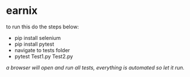 # earnix

to run this do the steps below:
* pip install selenium
* pip install pytest
* navigate to tests folder
* pytest Test1.py Test2.py

*a browser will open and run all tests, everything is automated so let it run.*
